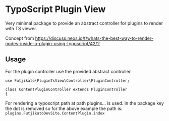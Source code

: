 # TypoScript Plugin View

Very minimal package to provide an abstract controller for plugins to render with TS viewer.

Concept from https://discuss.neos.io/t/whats-the-best-way-to-render-nodes-inside-a-plugin-using-typoscript/42/2

## Usage

For the plugin controller use the provided abstract controller

```
use Futjikato\PluginTsView\Controller\PluginController;

class ContentPluginController extends PluginController
{
```

For rendering a typoscript path at path plugins.<PackageKey>.<ControllerName>.<ActionName> is used.
In the package key the dot is removed so for the above example the path is: `plugins.FutjikatoDevSite.ContentPlugin.index`